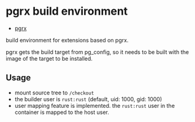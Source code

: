 # pgrx build environment

- [pgrx](https://github.com/pgcentralfoundation/pgrx)

build environment for extensions based on pgrx.

pgrx gets the build target from pg_config, so it needs to be built with the image of the target to be installed.

## Usage

- mount source tree to `/checkout`
- the builder user is `rust:rust` (default, uid: 1000, gid: 1000)
- user mapping feature is implemented. the `rust:rust` user in the container is mapped to the host user.
